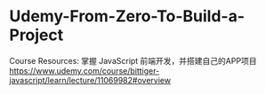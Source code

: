 # Udemy-From-Zero-To-Build-a-Project

Course Resources:
掌握 JavaScript 前端开发，并搭建自己的APP项目
<br>https://www.udemy.com/course/bittiger-javascript/learn/lecture/11069982#overview

